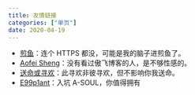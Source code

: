 ```yaml
---
title: 友情链接
categories: ["单页"]
date: 2020-04-19
---
```


- [煎鱼](https://eddycjy.com/)：连个 HTTPS 都没，可能是我的脑子进煎鱼了。
- [Aofei Sheng](https://aofeisheng.com/)：没有看过傲飞博客的人，是不够性感的。
- [送命或寻欢](https://xunhuan.me/)：此寻欢非彼寻欢，但不影响你我送命。
- [E99p1ant](https://github.red/)：入坑 A-SOUL，你值得拥有
